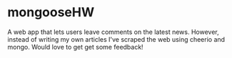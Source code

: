 # mongooseHW
A web app that lets users leave comments on the latest news. However, instead of writing my own articles I've scraped the web using cheerio and mongo. Would love to get get some feedback!
